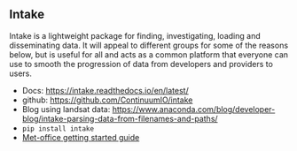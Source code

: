 ## Intake
Intake is a lightweight package for finding, investigating, loading and disseminating data. It will appeal to different groups for some of the reasons below, but is useful for all and acts as a common platform that everyone can use to smooth the progression of data from developers and providers to users.

* Docs: https://intake.readthedocs.io/en/latest/
* github: https://github.com/ContinuumIO/intake
* Blog using landsat data: https://www.anaconda.com/blog/developer-blog/intake-parsing-data-from-filenames-and-paths/
* `pip install intake`
* [Met-office getting started guide](https://www.informaticslab.co.uk/home/2018/9/13/tutorial-how-to-build-an-intake-catalog)
